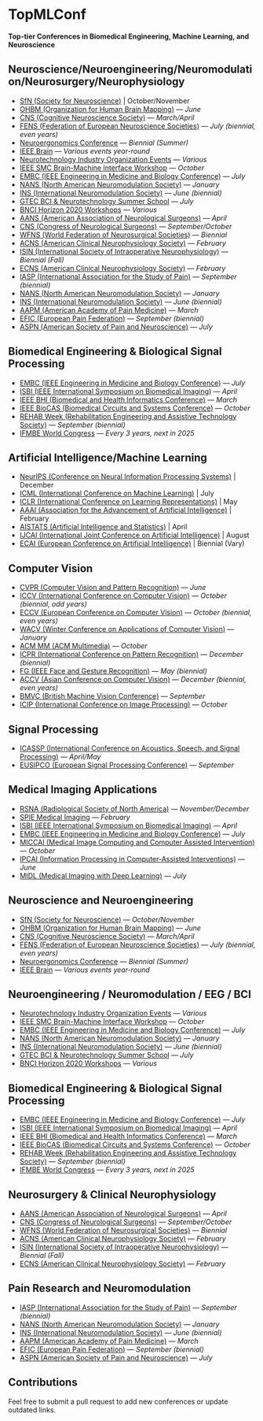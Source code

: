 # TopMLConf
**Top-tier Conferences in Biomedical Engineering, Machine Learning, and Neuroscience**

## Neuroscience/Neuroengineering/Neuromodulation/Neurosurgery/Neurophysiology

- [SfN (Society for Neuroscience)](https://www.sfn.org/) | October/November
- [OHBM (Organization for Human Brain Mapping)](https://www.humanbrainmapping.org/) — *June*
- [CNS (Cognitive Neuroscience Society)](https://www.cogneurosociety.org/) — *March/April*
- [FENS (Federation of European Neuroscience Societies)](https://www.fens.org/) — *July (biennial, even years)*
- [Neuroergonomics Conference](https://www.neuroergonomicsconference.org/) — *Biennial (Summer)*
- [IEEE Brain](https://brain.ieee.org/) — *Various events year-round*
- [Neurotechnology Industry Organization Events](https://www.neurotechindustry.org/events.html) — *Various*
- [IEEE SMC Brain-Machine Interface Workshop](https://ieeesmc.org/) — *October*
- [EMBC (IEEE Engineering in Medicine and Biology Conference)](https://embc.embs.org/2024/) — *July*
- [NANS (North American Neuromodulation Society)](https://conference.neuromodulation.org/) — *January*
- [INS (International Neuromodulation Society)](https://www.neuromodulation.com/) — *June (biennial)*
- [GTEC BCI & Neurotechnology Summer School](https://www.gtec.at/) — *July*
- [BNCI Horizon 2020 Workshops](https://bnci-h2020.eu/) — *Various*
- [AANS (American Association of Neurological Surgeons)](https://www.aans.org/) — *April*
- [CNS (Congress of Neurological Surgeons)](https://www.cns.org/) — *September/October*
- [WFNS (World Federation of Neurosurgical Societies)](https://www.wfns.org/) — *Biennial*
- [ACNS (American Clinical Neurophysiology Society)](https://www.acns.org/) — *February*
- [ISIN (International Society of Intraoperative Neurophysiology)](https://www.isin-europe.com/) — *Biennial (Fall)*
- [ECNS (American Clinical Neurophysiology Society)](https://www.acns.org/) — *February*
- [IASP (International Association for the Study of Pain)](https://www.iasp-pain.org/) — *September (biennial)*
- [NANS (North American Neuromodulation Society)](https://conference.neuromodulation.org/) — *January*
- [INS (International Neuromodulation Society)](https://www.neuromodulation.com/) — *June (biennial)*
- [AAPM (American Academy of Pain Medicine)](https://painmed.org/) — *March*
- [EFIC (European Pain Federation)](https://europeanpainfederation.eu/) — *September (biennial)*
- [ASPN (American Society of Pain and Neuroscience)](https://aspnpain.com/) — *July*

## Biomedical Engineering & Biological Signal Processing

- [EMBC (IEEE Engineering in Medicine and Biology Conference)](https://embc.embs.org/2024/) — *July*
- [ISBI (IEEE International Symposium on Biomedical Imaging)](https://www.biomedicalimaging.org/2024/) — *April*
- [IEEE BHI (Biomedical and Health Informatics Conference)](https://bhi.embs.org/) — *March*
- [IEEE BioCAS (Biomedical Circuits and Systems Conference)](https://www.biocas2024.org/) — *October*
- [REHAB Week (Rehabilitation Engineering and Assistive Technology Society)](https://www.rehabweek.org/) — *September (biennial)*
- [IFMBE World Congress](https://www.ifmbe.org/) — *Every 3 years, next in 2025*

## Artificial Intelligence/Machine Learning

- [NeurIPS (Conference on Neural Information Processing Systems)](https://nips.cc/) | December
- [ICML (International Conference on Machine Learning)](https://icml.cc/) | July
- [ICLR (International Conference on Learning Representations)](https://iclr.cc/) | May
- [AAAI (Association for the Advancement of Artificial Intelligence)](https://www.aaai.org/) | February
- [AISTATS (Artificial Intelligence and Statistics)](https://www.aistats.org/) | April
- [IJCAI (International Joint Conference on Artificial Intelligence)](https://www.ijcai.org/) | August
- [ECAI (European Conference on Artificial Intelligence)](https://ecai2025.org/) | Biennial (Vary)

## Computer Vision

- [CVPR (Computer Vision and Pattern Recognition)](https://cvpr.thecvf.com/) — *June*
- [ICCV (International Conference on Computer Vision)](https://iccv2023.thecvf.com/) — *October (biennial, odd years)*
- [ECCV (European Conference on Computer Vision)](https://eccv2024.eu/) — *October (biennial, even years)*
- [WACV (Winter Conference on Applications of Computer Vision)](https://wacv2024.thecvf.com/) — *January*
- [ACM MM (ACM Multimedia)](https://www.acmmm.org/) — *October*
- [ICPR (International Conference on Pattern Recognition)](https://www.icpr2024.org/) — *December (biennial)*
- [FG (IEEE Face and Gesture Recognition)](https://fg2024.ieee-biometrics.org/) — *May (biennial)*
- [ACCV (Asian Conference on Computer Vision)](https://accv2024.org/) — *December (biennial, even years)*
- [BMVC (British Machine Vision Conference)](https://www.bmvc2024.org/) — *September*
- [ICIP (International Conference on Image Processing)](https://2024.ieeeicip.org/) — *October*

## Signal Processing

- [ICASSP (International Conference on Acoustics, Speech, and Signal Processing)](https://2024.ieeeicassp.org/) — *April/May*
- [EUSIPCO (European Signal Processing Conference)](https://eusipco2024.org/) — *September*

## Medical Imaging Applications

- [RSNA (Radiological Society of North America)](https://www.rsna.org/) — *November/December*
- [SPIE Medical Imaging](https://spie.org/conferences-and-exhibitions/medical-imaging) — *February*
- [ISBI (IEEE International Symposium on Biomedical Imaging)](https://www.biomedicalimaging.org/2024/) — *April*
- [EMBC (IEEE Engineering in Medicine and Biology Conference)](https://embc.embs.org/2024/) — *July*
- [MICCAI (Medical Image Computing and Computer Assisted Intervention)](https://conferences.miccai.org/) — *October*
- [IPCAI (Information Processing in Computer-Assisted Interventions)](https://www.ipcai.org/) — *June*
- [MIDL (Medical Imaging with Deep Learning)](https://2024.midl.io/) — *July*

## Neuroscience and Neuroengineering

- [SfN (Society for Neuroscience)](https://www.sfn.org/) — *October/November*
- [OHBM (Organization for Human Brain Mapping)](https://www.humanbrainmapping.org/) — *June*
- [CNS (Cognitive Neuroscience Society)](https://www.cogneurosociety.org/) — *March/April*
- [FENS (Federation of European Neuroscience Societies)](https://www.fens.org/) — *July (biennial, even years)*
- [Neuroergonomics Conference](https://www.neuroergonomicsconference.org/) — *Biennial (Summer)*
- [IEEE Brain](https://brain.ieee.org/) — *Various events year-round*

## Neuroengineering / Neuromodulation / EEG / BCI

- [Neurotechnology Industry Organization Events](https://www.neurotechindustry.org/events.html) — *Various*
- [IEEE SMC Brain-Machine Interface Workshop](https://ieeesmc.org/) — *October*
- [EMBC (IEEE Engineering in Medicine and Biology Conference)](https://embc.embs.org/2024/) — *July*
- [NANS (North American Neuromodulation Society)](https://conference.neuromodulation.org/) — *January*
- [INS (International Neuromodulation Society)](https://www.neuromodulation.com/) — *June (biennial)*
- [GTEC BCI & Neurotechnology Summer School](https://www.gtec.at/) — *July*
- [BNCI Horizon 2020 Workshops](https://bnci-h2020.eu/) — *Various*

## Biomedical Engineering & Biological Signal Processing

- [EMBC (IEEE Engineering in Medicine and Biology Conference)](https://embc.embs.org/2024/) — *July*
- [ISBI (IEEE International Symposium on Biomedical Imaging)](https://www.biomedicalimaging.org/2024/) — *April*
- [IEEE BHI (Biomedical and Health Informatics Conference)](https://bhi.embs.org/) — *March*
- [IEEE BioCAS (Biomedical Circuits and Systems Conference)](https://www.biocas2024.org/) — *October*
- [REHAB Week (Rehabilitation Engineering and Assistive Technology Society)](https://www.rehabweek.org/) — *September (biennial)*
- [IFMBE World Congress](https://www.ifmbe.org/) — *Every 3 years, next in 2025*

## Neurosurgery & Clinical Neurophysiology

- [AANS (American Association of Neurological Surgeons)](https://www.aans.org/) — *April*
- [CNS (Congress of Neurological Surgeons)](https://www.cns.org/) — *September/October*
- [WFNS (World Federation of Neurosurgical Societies)](https://www.wfns.org/) — *Biennial*
- [ACNS (American Clinical Neurophysiology Society)](https://www.acns.org/) — *February*
- [ISIN (International Society of Intraoperative Neurophysiology)](https://www.isin-europe.com/) — *Biennial (Fall)*
- [ECNS (American Clinical Neurophysiology Society)](https://www.acns.org/) — *February*

## Pain Research and Neuromodulation

- [IASP (International Association for the Study of Pain)](https://www.iasp-pain.org/) — *September (biennial)*
- [NANS (North American Neuromodulation Society)](https://conference.neuromodulation.org/) — *January*
- [INS (International Neuromodulation Society)](https://www.neuromodulation.com/) — *June (biennial)*
- [AAPM (American Academy of Pain Medicine)](https://painmed.org/) — *March*
- [EFIC (European Pain Federation)](https://europeanpainfederation.eu/) — *September (biennial)*
- [ASPN (American Society of Pain and Neuroscience)](https://aspnpain.com/) — *July*

## Contributions
Feel free to submit a pull request to add new conferences or update outdated links.
